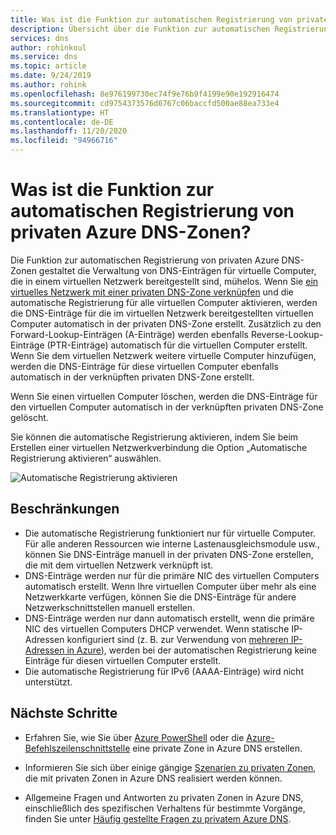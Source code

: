 ```yaml
---
title: Was ist die Funktion zur automatischen Registrierung von privaten Azure DNS-Zonen?
description: Übersicht über die Funktion zur automatischen Registrierung von privaten Azure DNS-Zonen
services: dns
author: rohinkoul
ms.service: dns
ms.topic: article
ms.date: 9/24/2019
ms.author: rohink
ms.openlocfilehash: 8e976199730ec74f9e76b9f4199e90e192916474
ms.sourcegitcommit: cd9754373576d6767c06baccfd500ae88ea733e4
ms.translationtype: HT
ms.contentlocale: de-DE
ms.lasthandoff: 11/20/2020
ms.locfileid: "94966716"
---
```

# <a name="what-is-the-autoregistration-feature-of-azure-dns-private-zones"></a>Was ist die Funktion zur automatischen Registrierung von privaten Azure DNS-Zonen?

Die Funktion zur automatischen Registrierung von privaten Azure DNS-Zonen gestaltet die Verwaltung von DNS-Einträgen für virtuelle Computer, die in einem virtuellen Netzwerk bereitgestellt sind, mühelos. Wenn Sie [ein virtuelles Netzwerk mit einer privaten DNS-Zone verknüpfen](./private-dns-virtual-network-links.md) und die automatische Registrierung für alle virtuellen Computer aktivieren, werden die DNS-Einträge für die im virtuellen Netzwerk bereitgestellten virtuellen Computer automatisch in der privaten DNS-Zone erstellt. Zusätzlich zu den Forward-Lookup-Einträgen (A-Einträge) werden ebenfalls Reverse-Lookup-Einträge (PTR-Einträge) automatisch für die virtuellen Computer erstellt.
Wenn Sie dem virtuellen Netzwerk weitere virtuelle Computer hinzufügen, werden die DNS-Einträge für diese virtuellen Computer ebenfalls automatisch in der verknüpften privaten DNS-Zone erstellt.

Wenn Sie einen virtuellen Computer löschen, werden die DNS-Einträge für den virtuellen Computer automatisch in der verknüpften privaten DNS-Zone gelöscht.

Sie können die automatische Registrierung aktivieren, indem Sie beim Erstellen einer virtuellen Netzwerkverbindung die Option „Automatische Registrierung aktivieren“ auswählen.

![Automatische Registrierung aktivieren](./media/privatedns-concepts/enable-autoregistration.png)

## <a name="restrictions"></a>Beschränkungen

* Die automatische Registrierung funktioniert nur für virtuelle Computer. Für alle anderen Ressourcen wie interne Lastenausgleichsmodule usw., können Sie DNS-Einträge manuell in der privaten DNS-Zone erstellen, die mit dem virtuellen Netzwerk verknüpft ist.
* DNS-Einträge werden nur für die primäre NIC des virtuellen Computers automatisch erstellt. Wenn Ihre virtuellen Computer über mehr als eine Netzwerkkarte verfügen, können Sie die DNS-Einträge für andere Netzwerkschnittstellen manuell erstellen.
* DNS-Einträge werden nur dann automatisch erstellt, wenn die primäre NIC des virtuellen Computers DHCP verwendet. Wenn statische IP-Adressen konfiguriert sind (z. B. zur Verwendung von [mehreren IP-Adressen in Azure](../virtual-network/virtual-network-multiple-ip-addresses-portal.md#os-config)), werden bei der automatischen Registrierung keine Einträge für diesen virtuellen Computer erstellt.
* Die automatische Registrierung für IPv6 (AAAA-Einträge) wird nicht unterstützt.

## <a name="next-steps"></a>Nächste Schritte

* Erfahren Sie, wie Sie über [Azure PowerShell](./private-dns-getstarted-powershell.md) oder die [Azure-Befehlszeilenschnittstelle](./private-dns-getstarted-cli.md) eine private Zone in Azure DNS erstellen.

* Informieren Sie sich über einige gängige [Szenarien zu privaten Zonen](./private-dns-scenarios.md), die mit privaten Zonen in Azure DNS realisiert werden können.

* Allgemeine Fragen und Antworten zu privaten Zonen in Azure DNS, einschließlich des spezifischen Verhaltens für bestimmte Vorgänge, finden Sie unter [Häufig gestellte Fragen zu privatem Azure DNS](./dns-faq-private.md).